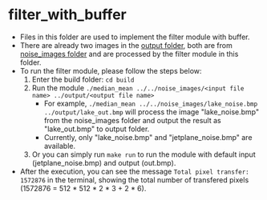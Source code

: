 # filter_with_buffer
- Files in this folder are used to implement the filter module with buffer.
- There are already two images in the [output folder](https://github.com/PaulWang0513/Electronic-System-Level-Design-and-Synthesis/tree/main/hw1/filter_with_buffer/output), both are from [noise_images folder](https://github.com/PaulWang0513/Electronic-System-Level-Design-and-Synthesis/tree/main/hw1/noise_images) and are processed by the filter module in this folder.
- To run the filter module, please follow the steps below:
    1. Enter the build folder: `cd build`
    2. Run the module `./median_mean ../../noise_images/<input file name> ../output/<output file name>`
        - For example, `./median_mean ../../noise_images/lake_noise.bmp ../output/lake_out.bmp` will process the image "lake_noise.bmp" from the noise_images folder and output the result as "lake_out.bmp" to output folder.
        - Currently, only "lake_noise.bmp" and "jetplane_noise.bmp" are available.
    3. Or you can simply run `make run` to run the module with default input (jetplane_noise.bmp) and output (out.bmp).
- After the execution, you can see the message `Total pixel transfer: 1572876` in the terminal, showing the total number of transfered pixels (1572876 = 512 \* 512 \* 2 \* 3 + 2 \* 6).